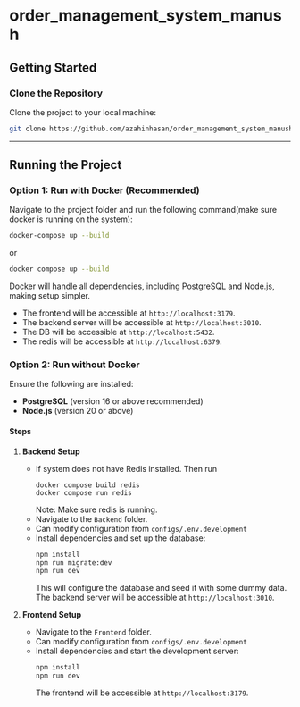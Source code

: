 # order_management_system_manush

## Getting Started

### Clone the Repository
Clone the project to your local machine:
```bash
git clone https://github.com/azahinhasan/order_management_system_manush.git
```

---

## Running the Project

### Option 1: Run with Docker (Recommended)
Navigate to the project folder and run the following command(make sure docker is running on the system):
```bash
docker-compose up --build
```
or
```bash
docker compose up --build
```
Docker will handle all dependencies, including PostgreSQL and Node.js, making setup simpler.

- The frontend will be accessible at `http://localhost:3179`.
- The backend server will be accessible at `http://localhost:3010`.
- The DB will be accessible at `http://localhost:5432`.
- The redis will be accessible at `http://localhost:6379`.

### Option 2: Run without Docker
Ensure the following are installed:
- **PostgreSQL** (version 16 or above recommended)
- **Node.js** (version 20 or above)

#### Steps
1. **Backend Setup**
    - If system does not have Redis installed. Then run 
      ```
      docker compose build redis
      docker compose run redis
      ```
      Note: Make sure redis is running.
    - Navigate to the `Backend` folder.
    - Can modify configuration from `configs/.env.development`
    - Install dependencies and set up the database:
      ```bash
      npm install
      npm run migrate:dev
      npm run dev
      ```
      This will configure the database and seed it with some dummy data. The backend server will be accessible at `http://localhost:3010`.

2. **Frontend Setup**
    - Navigate to the `Frontend` folder.
    - Can modify configuration from `configs/.env.development`
    - Install dependencies and start the development server:
      ```bash
      npm install
      npm run dev
      ```
      The frontend will be accessible at `http://localhost:3179`.

